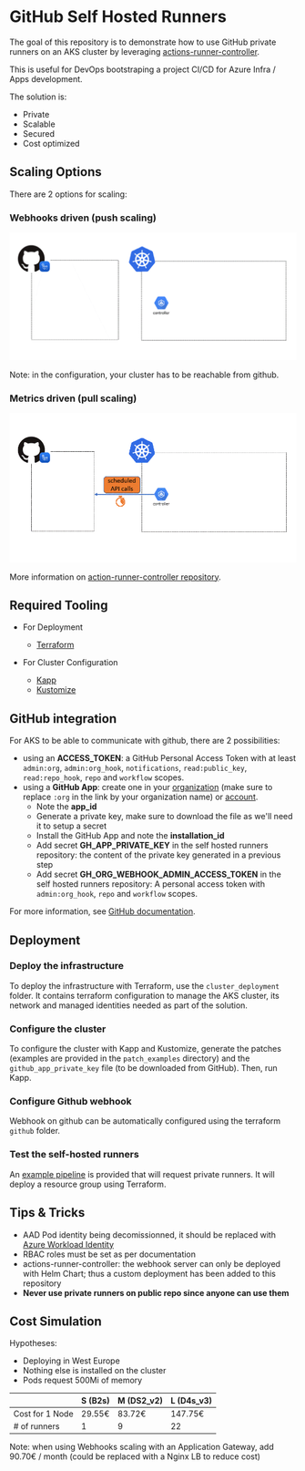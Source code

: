 # GitHub Self Hosted Runners

The goal of this repository is to demonstrate how to use GitHub private runners on an AKS cluster by leveraging [actions-runner-controller](https://github.com/actions-runner-controller/actions-runner-controller).  

This is useful for DevOps bootstraping a project CI/CD for Azure Infra / Apps development.  

The solution is:

- Private
- Scalable
- Secured
- Cost optimized

## Scaling Options

There are 2 options for scaling:

### Webhooks driven (push scaling)

![Webhooks](./img/webhooks.gif)

Note: in the configuration, your cluster has to be reachable from github.

### Metrics driven (pull scaling)

![Metrics](./img/metrics.gif)

More information on [action-runner-controller repository](https://github.com/actions-runner-controller/actions-runner-controller#autoscaling).

## Required Tooling

- For Deployment
  - [Terraform](https://www.terraform.io/)

- For Cluster Configuration
  - [Kapp](https://carvel.dev/kapp/)
  - [Kustomize](https://kustomize.io/)

## GitHub integration

For AKS to be able to communicate with github, there are 2 possibilities:

- using an **ACCESS_TOKEN**: a GitHub Personal Access Token with at least `admin:org`, `admin:org_hook`, `notifications`, `read:public_key`, `read:repo_hook`, `repo` and `workflow` scopes.
- using a **GitHub App**: create one in your [organization](https://github.com/organizations/:org/settings/apps/new) (make sure to replace `:org` in the link by your organization name) or [account](https://github.com/settings/apps/new).
  - Note the **app_id**
  - Generate a private key, make sure to download the file as we'll need it to setup a secret
  - Install the GitHub App and note the **installation_id**
  - Add secret **GH_APP_PRIVATE_KEY** in the self hosted runners repository: the content of the private key generated in a previous step
  - Add secret **GH_ORG_WEBHOOK_ADMIN_ACCESS_TOKEN** in the self hosted runners repository: A personal access token with `admin:org_hook`, `repo` and `workflow` scopes.

For more information, see [GitHub documentation](https://docs.github.com/en/developers/apps/getting-started-with-apps/about-apps).

## Deployment

### Deploy the infrastructure

To deploy the infrastructure with Terraform, use the `cluster_deployment` folder. It contains terraform configuration to manage the AKS cluster, its network and managed identities needed as part of the solution.

### Configure the cluster

To configure the cluster with Kapp and Kustomize, generate the patches (examples are provided in the `patch_examples` directory) and the `github_app_private_key` file (to be downloaded from GitHub).
Then, run Kapp.

### Configure Github webhook

Webhook on github can be automatically configured using the terraform `github` folder.

### Test the self-hosted runners

An [example pipeline](.github/workflows/selfhosted-runner-test.yml) is provided that will request private runners. It will deploy a resource group using Terraform.

## Tips & Tricks

- AAD Pod identity being decomissionned, it should be replaced with [Azure Workload Identity](https://azure.github.io/azure-workload-identity/docs/installation.html)
- RBAC roles must be set as per documentation
- actions-runner-controller: the webhook server can only be deployed with Helm Chart; thus a custom deployment has been added to this repository
- **Never use private runners on public repo since anyone can use them**

## Cost Simulation

Hypotheses:

- Deploying in West Europe
- Nothing else is installed on the cluster
- Pods request 500Mi of memory

| | S (B2s) | M (DS2_v2) | L (D4s_v3) |
|---|---|---|---|
| Cost for 1 Node | 29.55€ | 83.72€ | 147.75€ |
| # of runners | 1 | 9 | 22 |

Note: when using Webhooks scaling with an Application Gateway, add 90.70€ / month (could be replaced with a Nginx LB to reduce cost)

